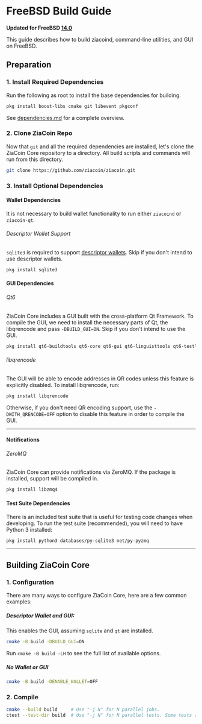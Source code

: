 # FreeBSD Build Guide

**Updated for FreeBSD [14.0](https://www.freebsd.org/releases/14.0R/announce/)**

This guide describes how to build ziacoind, command-line utilities, and GUI on FreeBSD.

## Preparation

### 1. Install Required Dependencies
Run the following as root to install the base dependencies for building.

```bash
pkg install boost-libs cmake git libevent pkgconf
```

See [dependencies.md](dependencies.md) for a complete overview.

### 2. Clone ZiaCoin Repo
Now that `git` and all the required dependencies are installed, let's clone the ZiaCoin Core repository to a directory. All build scripts and commands will run from this directory.
```bash
git clone https://github.com/ziacoin/ziacoin.git
```

### 3. Install Optional Dependencies

#### Wallet Dependencies
It is not necessary to build wallet functionality to run either `ziacoind` or `ziacoin-qt`.

###### Descriptor Wallet Support

`sqlite3` is required to support [descriptor wallets](descriptors.md).
Skip if you don't intend to use descriptor wallets.
```bash
pkg install sqlite3
```

#### GUI Dependencies
###### Qt6

ZiaCoin Core includes a GUI built with the cross-platform Qt Framework. To compile the GUI, we need to install
the necessary parts of Qt, the libqrencode and pass `-DBUILD_GUI=ON`. Skip if you don't intend to use the GUI.

```bash
pkg install qt6-buildtools qt6-core qt6-gui qt6-linguisttools qt6-testlib qt6-widgets
```

###### libqrencode

The GUI will be able to encode addresses in QR codes unless this feature is explicitly disabled. To install libqrencode, run:

```bash
pkg install libqrencode
```

Otherwise, if you don't need QR encoding support, use the `-DWITH_QRENCODE=OFF` option to disable this feature in order to compile the GUI.

---

#### Notifications
###### ZeroMQ

ZiaCoin Core can provide notifications via ZeroMQ. If the package is installed, support will be compiled in.
```bash
pkg install libzmq4
```

#### Test Suite Dependencies
There is an included test suite that is useful for testing code changes when developing.
To run the test suite (recommended), you will need to have Python 3 installed:

```bash
pkg install python3 databases/py-sqlite3 net/py-pyzmq
```
---

## Building ZiaCoin Core

### 1. Configuration

There are many ways to configure ZiaCoin Core, here are a few common examples:

##### Descriptor Wallet and GUI:
This enables the GUI, assuming `sqlite` and `qt` are installed.
```bash
cmake -B build -DBUILD_GUI=ON
```

Run `cmake -B build -LH` to see the full list of available options.

##### No Wallet or GUI
```bash
cmake -B build -DENABLE_WALLET=OFF
```

### 2. Compile

```bash
cmake --build build     # Use "-j N" for N parallel jobs.
ctest --test-dir build  # Use "-j N" for N parallel tests. Some tests are disabled if Python 3 is not available.
```
